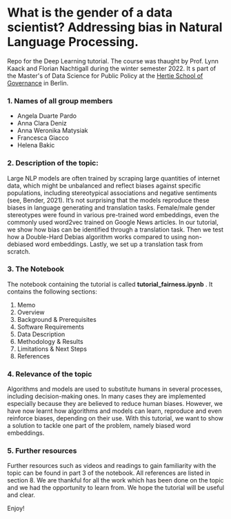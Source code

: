 # What is the gender of a data scientist? Addressing bias in Natural Language Processing.

Repo for the Deep Learning tutorial. The course was thaught by Prof. Lynn Kaack and Florian Nachtigall during the winter semester 2022. It s part of the Master's of Data Science for Public Policy at the [Hertie School of Governance](https://www.hertie-school.org/en/mds) in Berlin. 

### 1.  Names of all group members

* Angela Duarte Pardo 
* Anna Clara Deniz
* Anna Weronika Matysiak
* Francesca Giacco
* Helena Bakic

### 2. Description of the topic: 

Large NLP models are often trained by scraping large quantities of internet data, which might be unbalanced and reflect biases against specific populations, including stereotypical associations and negative sentiments (see, Bender, 2021). It’s not surprising that the models reproduce these biases in language generating and translation tasks. Female/male gender stereotypes were found in various pre-trained word embeddings, even the commonly used word2vec trained on Google News articles. In our tutorial, we show how bias can be identified through a translation task. Then we test how a Double-Hard Debias algorithm works compared to using non-debiased word embeddings. Lastly, we set up a translation task from scratch. 

### 3. The Notebook 
The notebook containing the tutorial is called **tutorial_fairness.ipynb** . It contains the following sections:

1. Memo
2. Overview
3. Background & Prerequisites
4. Software Requirements
5. Data Description
6. Methodology & Results
7. Limitations & Next Steps
8. References


### 4.  Relevance of the topic

Algorithms and models are used to substitute humans in several processes, including decision-making ones. In many cases they are implemented especially because they are believed to reduce human biases. However, we have now learnt how algorithms and models can learn, reproduce and even reinforce biases, depending on their use. With this tutorial, we want to show a solution to tackle one part of the problem, namely biased word embeddings. 

### 5. Further resources 
Further resources such as videos and readings to gain familiarity with the topic can be found in part 3 of the notebook. All references are listed in section 8. We are thankful for all the work which has been done on the topic and we had the opportunity to learn from. We hope the tutorial will be useful and clear. 

Enjoy! 
